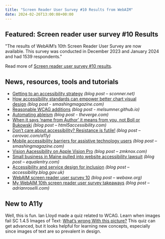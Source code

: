 ```yaml
---
title: "Screen Reader User Survey #10 Results from WebAIM"
date: 2024-02-26T13:00:08+00:00
---
```


## Featured: Screen reader user survey #10 Results

"The results of WebAIM’s 10th Screen Reader User Survey are now available. This survey was conducted in December 2023 and January 2024 and had 1539 respondents."

Read more of [Screen reader user survey #10 results](https://webaim.org/blog/screen-reader-user-survey-10-results/).

## News, resources, tools and tutorials

- [Getting to an accessibility strategy](https://sconner.net/blog/getting-to-an-accessibility-strategy/) *(blog post – sconner.net)*
- [How accessibility standards can empower better chart visual design](https://www.smashingmagazine.com/2024/02/accessibility-standards-empower-better-chart-visual-design/) *(blog post - smashingmagazine.com)*
- [Reasonable WCAG additions](https://melsumner.github.io/reasonable-wcag-additions) *(blog post - melsumner.github.io)*
- [Automating ableism](https://www.theverge.com/24066641/disability-ableism-ai-census-qalys) *(blog post - theverge.com)*
- [When it says ‘name from Author’ it means from you, not Boll or Bukowski](https://html5accessibility.com/stuff/2024/02/14/when-it-says-name-from-author-it-means-from-you-not-boll-or-bukowski/) *(blog post – html5accessibility.com)*
- [Don’t care about accessibility? Resistance is futile!](https://cerovac.com/a11y/2024/02/dont-care-about-accessibility-resistance-is-futile/) *(blog post – cerovac.com/a11y)*
- [Mobile accessibility barriers for assistive technology users](https://www.smashingmagazine.com/2024/02/mobile-accessibility-barriers-assistive-technology-users/) *(blog post – smashingmagazine.com)*
- [Vision Aacessibility on Apple Vision Pro](https://zmknox.com/2024/02/18/vision-accessibility-on-apple-vision-pro) *(blog post – zmknox.com)*
- [Small business in Maine pulled into website accessibility lawsuit](https://equalentry.com/accessibility-small-business-maine/) *(blog post – equalentry.com)*
- [Accessibility and service design for inclusion](https://accessibility.blog.gov.uk/2024/02/21/accessibility-and-service-design-for-inclusion/) *(blog post – accessibility.blog.gov.uk)*
- [WebAIM screen reader user survey 10](http://www.webaxe.org/webaim-screen-reader-user-survey-10/) *(blog post – webaxe.org)*
- [My WebAIM 10th screen reader user survey takeaways](https://adrianroselli.com/2024/02/my-webaim-10th-sr-user-survey-takeaways.html) *(blog post – adrianroselli.com)*

## New to A11y

Well, this is fun. Ian Lloyd made a quiz related to WCAG. Learn when images fail SC 1.4.5 Images of Text: [What’s wrong With this picture?](https://www.tpgi.com/does-it-fail-1-4-5-images-of-text/) This quiz can get advanced, but it looks helpful for learning new concepts, especially since images of text are so prevalent in design.
